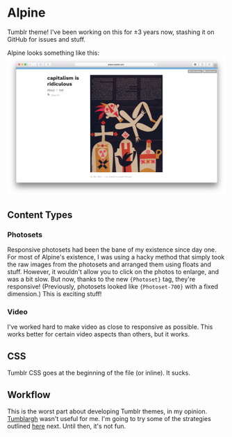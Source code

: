 # Alpine
Tumblr theme! I've been working on this for ±3 years now, stashing it on GitHub for issues and stuff.

Alpine looks something like this:
![screenshot](https://raw.githubusercontent.com/sophstad/alpine/master/repo-resources/screenshot.png)

## Content Types
### Photosets
Responsive photosets had been the bane of my existence since day one. For most of Alpine's existence, I was using a hacky method that simply took the raw images from the photosets and arranged them using floats and stuff. However, it wouldn't allow you to click on the photos to enlarge, and was a bit slow. But now, thanks to the new `{Photoset}` tag, they're responsive! (Previously, photosets looked like `{Photoset-700}` with a fixed dimension.) This is exciting stuff!

### Video
I've worked hard to make video as close to responsive as possible. This works better for certain video aspects than others, but it works.

## CSS
Tumblr CSS goes at the beginning of the file (or inline). It sucks.

## Workflow
This is the worst part about developing Tumblr themes, in my opinion. [Tumblargh](https://github.com/jasonwebster/tumblargh) wasn't useful for me. I'm going to try some of the strategies outlined [here](http://bentoncreation.com/post/96678111370/a-tumblr-theme-development-workflow) next. Until then, it's not fun.
